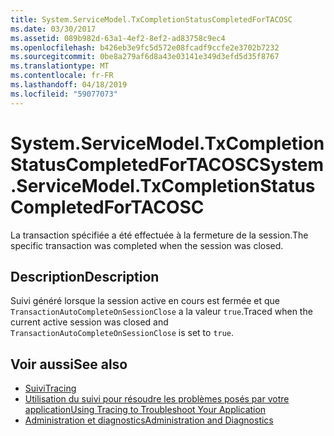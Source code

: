```yaml
---
title: System.ServiceModel.TxCompletionStatusCompletedForTACOSC
ms.date: 03/30/2017
ms.assetid: 089b982d-63a1-4ef2-8ef2-ad83758c9ec4
ms.openlocfilehash: b426eb3e9fc5d572e08fcadf9ccfe2e3702b7232
ms.sourcegitcommit: 0be8a279af6d8a43e03141e349d3efd5d35f8767
ms.translationtype: MT
ms.contentlocale: fr-FR
ms.lasthandoff: 04/18/2019
ms.locfileid: "59077073"
---
```

# <a name="systemservicemodeltxcompletionstatuscompletedfortacosc"></a><span data-ttu-id="f29ba-102">System.ServiceModel.TxCompletionStatusCompletedForTACOSC</span><span class="sxs-lookup"><span data-stu-id="f29ba-102">System.ServiceModel.TxCompletionStatusCompletedForTACOSC</span></span>
<span data-ttu-id="f29ba-103">La transaction spécifiée a été effectuée à la fermeture de la session.</span><span class="sxs-lookup"><span data-stu-id="f29ba-103">The specific transaction was completed when the session was closed.</span></span>  
  
## <a name="description"></a><span data-ttu-id="f29ba-104">Description</span><span class="sxs-lookup"><span data-stu-id="f29ba-104">Description</span></span>  
 <span data-ttu-id="f29ba-105">Suivi généré lorsque la session active en cours est fermée et que `TransactionAutoCompleteOnSessionClose` a la valeur `true`.</span><span class="sxs-lookup"><span data-stu-id="f29ba-105">Traced when the current active session was closed and `TransactionAutoCompleteOnSessionClose` is set to `true`.</span></span>  
  
## <a name="see-also"></a><span data-ttu-id="f29ba-106">Voir aussi</span><span class="sxs-lookup"><span data-stu-id="f29ba-106">See also</span></span>

- [<span data-ttu-id="f29ba-107">Suivi</span><span class="sxs-lookup"><span data-stu-id="f29ba-107">Tracing</span></span>](../../../../../docs/framework/wcf/diagnostics/tracing/index.md)
- [<span data-ttu-id="f29ba-108">Utilisation du suivi pour résoudre les problèmes posés par votre application</span><span class="sxs-lookup"><span data-stu-id="f29ba-108">Using Tracing to Troubleshoot Your Application</span></span>](../../../../../docs/framework/wcf/diagnostics/tracing/using-tracing-to-troubleshoot-your-application.md)
- [<span data-ttu-id="f29ba-109">Administration et diagnostics</span><span class="sxs-lookup"><span data-stu-id="f29ba-109">Administration and Diagnostics</span></span>](../../../../../docs/framework/wcf/diagnostics/index.md)
